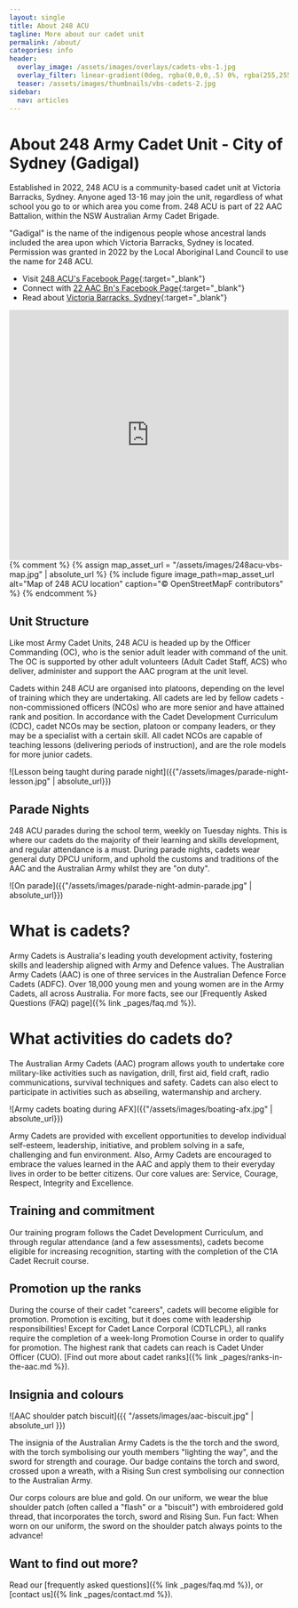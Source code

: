 ```yaml
---
layout: single
title: About 248 ACU
tagline: More about our cadet unit
permalink: /about/
categories: info
header:
  overlay_image: /assets/images/overlays/cadets-vbs-1.jpg
  overlay_filter: linear-gradient(0deg, rgba(0,0,0,.5) 0%, rgba(255,255,255,.1) 100%)
  teaser: /assets/images/thumbnails/vbs-cadets-2.jpg
sidebar:
  nav: articles
---
```


# About 248 Army Cadet Unit - City of Sydney (Gadigal)

Established in 2022, 248 ACU is a community-based cadet unit at Victoria Barracks, Sydney. Anyone aged 13-16 may join the unit, regardless of what school you go to or which area you come from. 248 ACU is part of 22 AAC Battalion, within the NSW Australian Army Cadet Brigade. 

"Gadigal" is the name of the indigenous people whose ancestral lands included the area upon which Victoria Barracks, Sydney is located. Permission was granted in 2022 by the Local Aboriginal Land Council to use the name for 248 ACU.

- Visit [248 ACU's Facebook Page](https://www.facebook.com/248acu){:target="_blank"}
- Connect with [22 AAC Bn's Facebook Page](https://www.facebook.com/22aacbn){:target="_blank"}
- Read about [Victoria Barracks, Sydney](https://www.defence.gov.au/about/base-locations/victoria-barracks-sydney){:target="_blank"}

<iframe src="https://www.google.com/maps/embed?pb=!1m18!1m12!1m3!1d5731.629279413601!2d151.2198114359108!3d-33.88493896543684!2m3!1f0!2f0!3f0!3m2!1i1024!2i768!4f13.1!3m3!1m2!1s0x6b12afaa8c52e823%3A0xa0be04644a0a55a1!2s248%20Army%20Cadet%20Unit!5e1!3m2!1sen!2sau!4v1672574309458!5m2!1sen!2sau" width="100%" height="450" style="border:0;" allowfullscreen="" loading="lazy" referrerpolicy="no-referrer-when-downgrade"></iframe>
{% comment %}
{% assign map_asset_url = "/assets/images/248acu-vbs-map.jpg" | absolute_url %}
{% include figure image_path=map_asset_url alt="Map of 248 ACU location" caption="© OpenStreetMapF contributors" %}
{% endcomment %}

## Unit Structure 

Like most Army Cadet Units, 248 ACU is headed up by the Officer Commanding (OC), who is the senior adult leader with command of the unit. The OC is supported by other adult volunteers (Adult Cadet Staff, ACS) who deliver, administer and support the AAC program at the unit level.

Cadets within 248 ACU are organised into platoons, depending on the level of training which they are undertaking. All cadets are led by fellow cadets - non-commissioned officers (NCOs) who are more senior and have attained rank and position. In accordance with the Cadet Development Curriculum (CDC), cadet NCOs may be section, platoon or company leaders, or they may be a specialist with a certain skill. All cadet NCOs are capable of teaching lessons (delivering periods of instruction), and are the role models for more junior cadets.

![Lesson being taught during parade night]({{"/assets/images/parade-night-lesson.jpg" | absolute_url}})

## Parade Nights

248 ACU parades during the school term, weekly on Tuesday nights. This is where our cadets do the majority of their learning and skills development, and regular attendance is a must. During parade nights, cadets wear general duty DPCU uniform, and uphold the customs and traditions of the AAC and the Australian Army whilst they are "on duty". 

![On parade]({{"/assets/images/parade-night-admin-parade.jpg" | absolute_url}})

# What is cadets?

Army Cadets is Australia's leading youth development activity, fostering skills and leadership aligned with Army and Defence values. The Australian Army Cadets (AAC) is one of three services in the Australian Defence Force Cadets (ADFC). Over 18,000 young men and young women are in the Army Cadets, all across Australia. For more facts, see our [Frequently Asked Questions (FAQ) page]({% link _pages/faq.md %}).

# What activities do cadets do? 

The Australian Army Cadets (AAC) program allows youth to undertake core military-like activities such as navigation, drill, first aid, field craft, radio communications, survival techniques and safety. Cadets can also elect to participate in activities such as abseiling, watermanship and archery. 

![Army cadets boating during AFX]({{"/assets/images/boating-afx.jpg" | absolute_url}})

Army Cadets are provided with excellent opportunities to develop individual self-esteem, leadership, initiative, and problem solving in a safe, challenging and fun environment. Also, Army Cadets are encouraged to embrace the values learned in the AAC and apply them to their everyday lives in order to be better citizens. Our core values are: Service, Courage, Respect, Integrity and Excellence. 

## Training and commitment 

Our training program follows the Cadet Development Curriculum, and through regular attendance (and a few assessments), cadets become eligible for increasing recognition, starting with the completion of the C1A Cadet Recruit course. 

## Promotion up the ranks

During the course of their cadet "careers", cadets will become eligible for promotion. Promotion is exciting, but it does come with leadership responsibilities! Except for Cadet Lance Corporal (CDTLCPL), all ranks require the completion of a week-long Promotion Course in order to qualify for promotion. The highest rank that cadets can reach is Cadet Under Officer (CUO). [Find out more about cadet ranks]({% link _pages/ranks-in-the-aac.md %}).

## Insignia and colours

![AAC shoulder patch biscuit]({{ "/assets/images/aac-biscuit.jpg" | absolute_url }})

The insignia of the Australian Army Cadets is the the torch and the sword, with the torch symbolising our youth members "lighting the way", and the sword for strength and courage. Our badge contains the torch and sword, crossed upon a wreath, with a Rising Sun crest symbolising our connection to the Australian Army. 

Our corps colours are blue and gold. On our uniform, we wear the blue shoulder patch (often called a "flash" or a "biscuit") with embroidered gold thread, that incorporates the torch, sword and Rising Sun. Fun fact: When worn on our uniform, the sword on the shoulder patch always points to the advance!

## Want to find out more? 

Read our [frequently asked questions]({% link _pages/faq.md %}), or [contact us]({% link _pages/contact.md %}). 